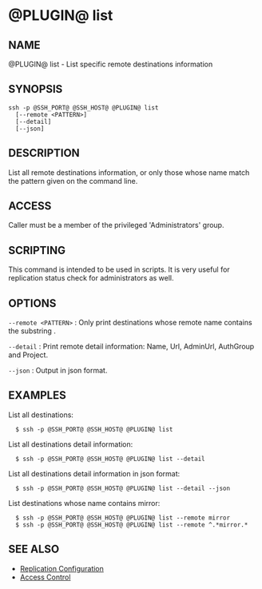 @PLUGIN@ list
==============

NAME
----
@PLUGIN@ list - List specific remote destinations information

SYNOPSIS
--------
```
ssh -p @SSH_PORT@ @SSH_HOST@ @PLUGIN@ list
  [--remote <PATTERN>]
  [--detail]
  [--json]
```

DESCRIPTION
-----------
List all remote destinations information, or only those whose
name match the pattern given on the command line.

ACCESS
------
Caller must be a member of the privileged 'Administrators' group.

SCRIPTING
---------
This command is intended to be used in scripts. It is very useful
for replication status check for administrators as well.

OPTIONS
-------

`--remote <PATTERN>`
:	Only print destinations whose remote name contains
	the substring <PATTERN>.

`--detail`
:	Print remote detail information: Name, Url, AdminUrl,
	AuthGroup and Project.

`--json`
:	Output in json format.

EXAMPLES
--------
List all destinations:

```
  $ ssh -p @SSH_PORT@ @SSH_HOST@ @PLUGIN@ list
```

List all destinations detail information:

```
  $ ssh -p @SSH_PORT@ @SSH_HOST@ @PLUGIN@ list --detail
```

List all destinations detail information in json format:

```
  $ ssh -p @SSH_PORT@ @SSH_HOST@ @PLUGIN@ list --detail --json
```

List destinations whose name contains mirror:

```
  $ ssh -p @SSH_PORT@ @SSH_HOST@ @PLUGIN@ list --remote mirror
  $ ssh -p @SSH_PORT@ @SSH_HOST@ @PLUGIN@ list --remote ^.*mirror.*
```

SEE ALSO
--------

* [Replication Configuration](config.html)
* [Access Control](../../../Documentation/access-control.html)
